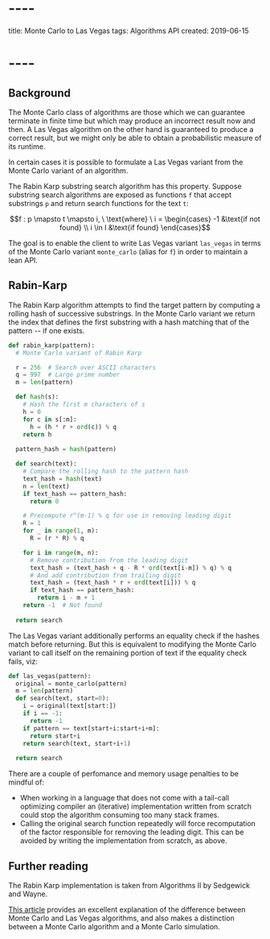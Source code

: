 # ----
title: Monte Carlo to Las Vegas
tags: Algorithms API
created: 2019-06-15
# ----

## Background

The Monte Carlo class of algorithms are those which we can guarantee terminate in finite time but which may produce an incorrect result now and then. A Las Vegas algorithm on the other hand is guaranteed to produce a correct result, but we might only be able to obtain a probabilistic measure of its runtime.

In certain cases it is possible to formulate a Las Vegas variant from the Monte Carlo variant of an algorithm.

The Rabin Karp substring search algorithm has this property. Suppose substring search algorithms are exposed as functions `f` that accept substrings `p` and return search functions for the text `t`:

```math
f : p \mapsto t \mapsto i,
\ \text{where} \ i =
\begin{cases}
  -1 &\text{if not found} \\
   i \in I &\text{if found}
\end{cases}
```

The goal is to enable the client to write Las Vegas variant `las_vegas` in terms of the Monte Carlo variant `monte_carlo` (alias for `f`) in order to maintain a lean API.

## Rabin-Karp

The Rabin Karp algorithm attempts to find the target pattern by computing a rolling hash of successive substrings. In the Monte Carlo variant we return the index that defines the first substring with a hash matching that of the pattern -- if one exists.

```python
def rabin_karp(pattern):
  # Monte Carlo variant of Rabin Karp

  r = 256  # Search over ASCII characters
  q = 997  # Large prime number
  m = len(pattern)

  def hash(s):
    # Hash the first m characters of s
    h = 0
    for c in s[:m]:
      h = (h * r + ord(c)) % q
    return h
  
  pattern_hash = hash(pattern)

  def search(text):
    # Compare the rolling hash to the pattern hash
    text_hash = hash(text)
    n = len(text)
    if text_hash == pattern_hash:
      return 0

    # Precompute r^(m-1) % q for use in removing leading digit
    R = 1
    for _ in range(1, m):
      R = (r * R) % q

    for i in range(m, n):
      # Remove contribution from the leading digit
      text_hash = (text_hash + q - R * ord(text[i-m]) % q) % q
      # And add contribution from trailing digit  
      text_hash = (text_hash * r + ord(text[i])) % q   
      if text_hash == pattern_hash:
        return i - m + 1
    return -1  # Not found
  
  return search
```

The Las Vegas variant additionally performs an equality check if the hashes match before returning. But this is equivalent to modifying the Monte Carlo variant to call itself on the remaining portion of text if the equality check fails, viz:

```python
def las_vegas(pattern):
  original = monte_carlo(pattern)
  m = len(pattern)
  def search(text, start=0):
    i = original(text[start:])
    if i == -1:
      return -1
    if pattern == text[start+i:start+i+m]:
      return start+i
    return search(text, start+i+1)
  
  return search
```

There are a couple of perfomance and memory usage penalties to be mindful of:

* When working in a language that does not come with a tail-call optimizing compiler an (iterative) implementation written from scratch could stop the algorithm consuming too many stack frames.
* Calling the original search function repeatedly will force recomputation of the factor responsible for removing the leading digit. This can be avoided by writing the implementation from scratch, as above.

## Further reading

The Rabin Karp implementation is taken from Algorithms II by Sedgewick and Wayne.

[This article](https://yourbasic.org/algorithms/las-vegas/) provides an excellent explanation of the difference between Monte Carlo and Las Vegas algorithms, and also makes a distinction between a Monte Carlo algorithm and a Monte Carlo simulation. 
